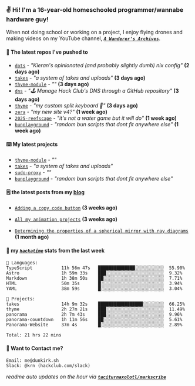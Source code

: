 ### ✌️ Hi! I'm a 16-year-old homeschooled programmer/wannabe hardware guy!

When not doing school or working on a project, I enjoy flying drones and making videos on my YouTube channel, [**_`A Wanderer's Archives`_**](https://youtube.com/@wanderer.archives).

#### 👷 The latest repos I've pushed to

- [`dots`](https://github.com/taciturnaxolotl/dots) - _"Kieran's opinionated (and probably slightly dumb) nix config"_ **(2 days ago)**
- [`takes`](https://github.com/taciturnaxolotl/takes) - _"a system of takes and uploads"_ **(3 days ago)**
- [`thyme-module`](https://github.com/taciturnaxolotl/thyme-module) - _""_ **(3 days ago)**
- [`dns`](https://github.com/hackclub/dns) - _"🕹 Manage Hack Club's DNS through a GitHub repository"_ **(3 days ago)**
- [`thyme`](https://github.com/taciturnaxolotl/thyme) - _"my custom split keyboard 🫶"_ **(3 days ago)**
- [`zera`](https://github.com/taciturnaxolotl/zera) - _"my new site v4?"_ **(1 week ago)**
- [`2025-reefscape`](https://github.com/df1317/2025-reefscape) - _"it's not a water game but it will do"_ **(1 week ago)**
- [`bunplayground`](https://github.com/taciturnaxolotl/bunplayground) - _"random bun scripts that dont fit anywhere else"_ **(1 week ago)**

#### ⌨️ My latest projects

- [`thyme-module`](https://github.com/taciturnaxolotl/thyme-module) - _""_
- [`takes`](https://github.com/taciturnaxolotl/takes) - _"a system of takes and uploads"_
- [`sudo-proxy`](https://github.com/taciturnaxolotl/sudo-proxy) - _""_
- [`bunplayground`](https://github.com/taciturnaxolotl/bunplayground) - _"random bun scripts that dont fit anywhere else"_

#### 🗒️ the latest posts from my [blog](https://dunkirk.sh)

- [`Adding a copy code button`](https://dunkirk.sh/blog/adding-a-copy-button/) **(3 weeks ago)**

- [`All my animation projects`](https://dunkirk.sh/blog/my-animations/) **(3 weeks ago)**

- [`Determining the properties of a spherical mirror with ray diagrams`](https://dunkirk.sh/blog/spherical-ray-diagrams/) **(1 month ago)**



#### 📡 my [_`hackatime`_](https://waka.hackclub.com) stats from the last week

```text
💾 Languages:
TypeScript           11h 56m 47s   ██████████████░░░░░░░░░░░  55.90%
Astro                1h 59m 33s    ███░░░░░░░░░░░░░░░░░░░░░░  9.32%
Markdown             1h 38m 50s    ██░░░░░░░░░░░░░░░░░░░░░░░  7.71%
HTML                 50m 35s       █░░░░░░░░░░░░░░░░░░░░░░░░  3.94%
YAML                 38m 59s       █░░░░░░░░░░░░░░░░░░░░░░░░  3.04%

💼 Projects:
takes                14h 9m 32s    █████████████████░░░░░░░░  66.25%
thyme                2h 27m 21s    ███░░░░░░░░░░░░░░░░░░░░░░  11.49%
panorama             2h 7m 43s     ███░░░░░░░░░░░░░░░░░░░░░░  9.96%
panorama-countdown   1h 11m 56s    ██░░░░░░░░░░░░░░░░░░░░░░░  5.61%
Panorama-Website     37m 4s        █░░░░░░░░░░░░░░░░░░░░░░░░  2.89%

Total: 21 hrs 22 mins
```

#### 📮 Want to Contact me?

```text
Email: me@dunkirk.sh
Slack: @krn (hackclub.com/slack)
```

_readme auto updates on the hour via [**`taciturnaxolotl/markscribe`**](https://github.com/taciturnaxolotl/markscribe)_
